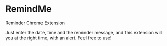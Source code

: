 # RemindMe
 Reminder Chrome Extension

Just enter the date, time and the reminder message, and this extension will you at the right time, with an alert.
Feel free to use!
